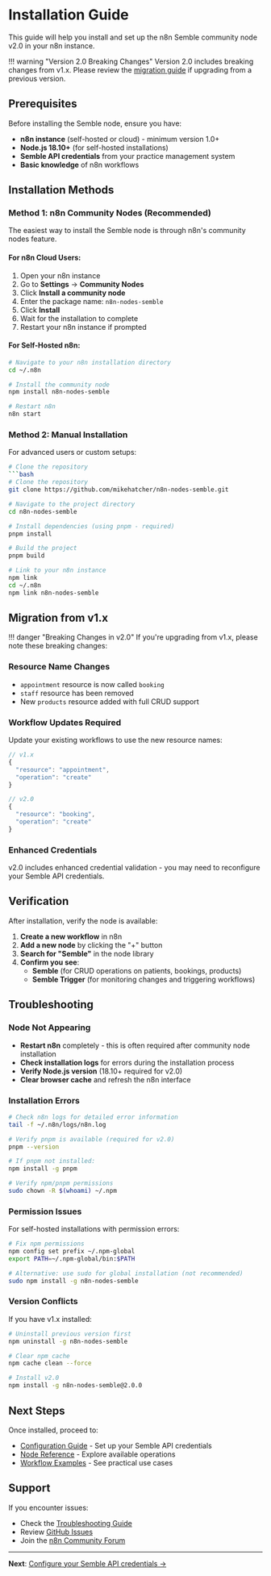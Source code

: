 # Installation Guide

This guide will help you install and set up the n8n Semble community node v2.0 in your n8n instance.

!!! warning "Version 2.0 Breaking Changes"
    Version 2.0 includes breaking changes from v1.x. Please review the [migration guide](#migration-from-v1x) if upgrading from a previous version.

## Prerequisites

Before installing the Semble node, ensure you have:

- **n8n instance** (self-hosted or cloud) - minimum version 1.0+
- **Node.js 18.10+** (for self-hosted installations)
- **Semble API credentials** from your practice management system
- **Basic knowledge** of n8n workflows

## Installation Methods

### Method 1: n8n Community Nodes (Recommended)

The easiest way to install the Semble node is through n8n's community nodes feature.

#### For n8n Cloud Users:
1. Open your n8n instance
2. Go to **Settings** → **Community Nodes**
3. Click **Install a community node**
4. Enter the package name: `n8n-nodes-semble`
5. Click **Install**
6. Wait for the installation to complete
7. Restart your n8n instance if prompted

#### For Self-Hosted n8n:
```bash
# Navigate to your n8n installation directory
cd ~/.n8n

# Install the community node
npm install n8n-nodes-semble

# Restart n8n
n8n start
```

### Method 2: Manual Installation

For advanced users or custom setups:

```bash
# Clone the repository
```bash
# Clone the repository
git clone https://github.com/mikehatcher/n8n-nodes-semble.git

# Navigate to the project directory
cd n8n-nodes-semble

# Install dependencies (using pnpm - required)
pnpm install

# Build the project
pnpm build

# Link to your n8n instance
npm link
cd ~/.n8n
npm link n8n-nodes-semble
```

## Migration from v1.x

!!! danger "Breaking Changes in v2.0"
    If you're upgrading from v1.x, please note these breaking changes:

### Resource Name Changes
- `appointment` resource is now called `booking`
- `staff` resource has been removed
- New `products` resource added with full CRUD support

### Workflow Updates Required
Update your existing workflows to use the new resource names:
```javascript
// v1.x
{
  "resource": "appointment",
  "operation": "create"
}

// v2.0
{
  "resource": "booking", 
  "operation": "create"
}
```

### Enhanced Credentials
v2.0 includes enhanced credential validation - you may need to reconfigure your Semble API credentials.

## Verification

After installation, verify the node is available:

1. **Create a new workflow** in n8n
2. **Add a new node** by clicking the "+" button  
3. **Search for "Semble"** in the node library
4. **Confirm you see**:
    - **Semble** (for CRUD operations on patients, bookings, products)
    - **Semble Trigger** (for monitoring changes and triggering workflows)

## Troubleshooting

### Node Not Appearing
- **Restart n8n** completely - this is often required after community node installation
- **Check installation logs** for errors during the installation process
- **Verify Node.js version** (18.10+ required for v2.0)
- **Clear browser cache** and refresh the n8n interface

### Installation Errors
```bash
# Check n8n logs for detailed error information
tail -f ~/.n8n/logs/n8n.log

# Verify pnpm is available (required for v2.0)
pnpm --version

# If pnpm not installed:
npm install -g pnpm

# Verify npm/pnpm permissions
sudo chown -R $(whoami) ~/.npm
```

### Permission Issues
For self-hosted installations with permission errors:
```bash
# Fix npm permissions
npm config set prefix ~/.npm-global
export PATH=~/.npm-global/bin:$PATH

# Alternative: use sudo for global installation (not recommended)
sudo npm install -g n8n-nodes-semble
```

### Version Conflicts
If you have v1.x installed:
```bash
# Uninstall previous version first
npm uninstall -g n8n-nodes-semble

# Clear npm cache
npm cache clean --force

# Install v2.0
npm install -g n8n-nodes-semble@2.0.0
```

## Next Steps

Once installed, proceed to:
- [Configuration Guide](configuration.md) - Set up your Semble API credentials
- [Node Reference](../nodes/overview.md) - Explore available operations
- [Workflow Examples](../examples/common-workflows.md) - See practical use cases

## Support

If you encounter issues:
- Check the [Troubleshooting Guide](../examples/troubleshooting.md)
- Review [GitHub Issues](https://github.com/mikehatcher/n8n-nodes-semble/issues)
- Join the [n8n Community Forum](https://community.n8n.io/)

---

**Next**: [Configure your Semble API credentials →](configuration.md)
